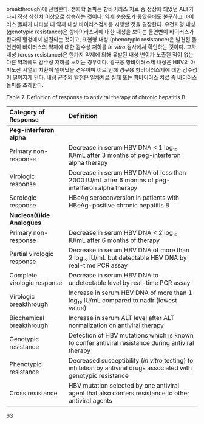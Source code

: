 breakthrough)에 선행한다. 생화학 돌파는 항바이러스 치료 중 정상화 되었던 ALT가 다시 정상 상한치 이상으로 상승하는 것이다. 약제 순응도가 좋았음에도 불구하고 바이러스 돌파가 나타날 때 약제 내성 바이러스검사를 시행할 것을 권장한다.
유전자형 내성 (genotypic resistance)은 항바이러스제에 대한 내성을 보이는 돌연변이 바이러스가 환자의 혈청에서 발견되는 것이고, 표현형 내성 (phenotypic resistance)은 발견된 돌연변이 바이러스의 약제에 대한 감수성 저하를 *in vitro* 검사에서 확인하는 것이다. 교차 내성 (cross resistance)은 한가지 약제에 의해 유발된 내성 변이가 노출된 적이 없는 다른 약제에도 감수성 저하를 보이는 경우이다.
경구용 항바이러스제 내성은 HBV의 아미노산 서열의 치환이 일어났을 경우이며 이로 인해 경구용 항바이러스제에 대한 감수성이 떨어지게 된다. 내성 균주의 발현은 일차치료 실패 또는 항바이러스 치료 중 바이러스 돌파를 초래한다.

Table 7. Definition of response to antiviral therapy of chronic hepatitis B

| Category of Response      | Definition                                                                                                                                                                                                                                                              |
| :------------------------ | :---------------------------------------------------------------------------------------------------------------------------------------------------------------------------------------------------------------------------------------------------------------------- |
| **Peg-interferon alpha**  |                                                                                                                                                                                                                                                                         |
| Primary non-response      | Decrease in serum HBV DNA < 1 log₁₀ IU/mL after 3 months of peg-interferon alpha therapy                                                                                                                                                                                |
| Virologic response        | Decrease in serum HBV DNA of less than 2000 IU/mL after 6 months of peg-interferon alpha therapy                                                                                                                                                                        |
| Serologic response        | HBeAg seroconversion in patients with HBeAg-positive chronic hepatitis B                                                                                                                                                                                              |
| **Nucleos(t)ide Analogues** |                                                                                                                                                                                                                                                                         |
| Primary non-response      | Decrease in serum HBV DNA < 2 log₁₀ IU/mL after 6 months of therapy                                                                                                                                                                                                   |
| Partial virologic response | Decrease in serum HBV DNA of more than 2 log₁₀ IU/mL but detectable HBV DNA by real-time PCR assay                                                                                                                                                                    |
| Complete virologic response | Decrease in serum HBV DNA to undetectable level by real-time PCR assay                                                                                                                                                                                                |
| Virologic breakthrough    | Increase in serum HBV DNA of more than 1 log₁₀ IU/mL compared to nadir (lowest value)                                                                                                                                                                                   |
| Biochemical breakthrough  | Increase in serum ALT level after ALT normalization on antiviral therapy                                                                                                                                                                                              |
| Genotypic resistance      | Detection of HBV mutations which is known to confer antiviral resistance during antiviral therapy                                                                                                                                                                       |
| Phenotypic resistance     | Decreased susceptibility (*in vitro* testing) to inhibition by antiviral drugs associated with genotypic resistance                                                                                                                                                     |
| Cross resistance          | HBV mutation selected by one antiviral agent that also confers resistance to other antiviral agents                                                                                                                                                                   |

<PAGE>63